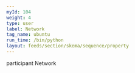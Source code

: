```yaml
---
myId: 104
weight: 4
type: user
label: Network
tag_name: ubuntu
run_time: /bin/python
layout: feeds/section/skema/sequence/property
---
```

participant Network
